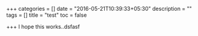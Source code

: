 +++
categories = []
date = "2016-05-21T10:39:33+05:30"
description = ""
tags = []
title = "test"
toc = false

+++
I hope this works..dsfasf
